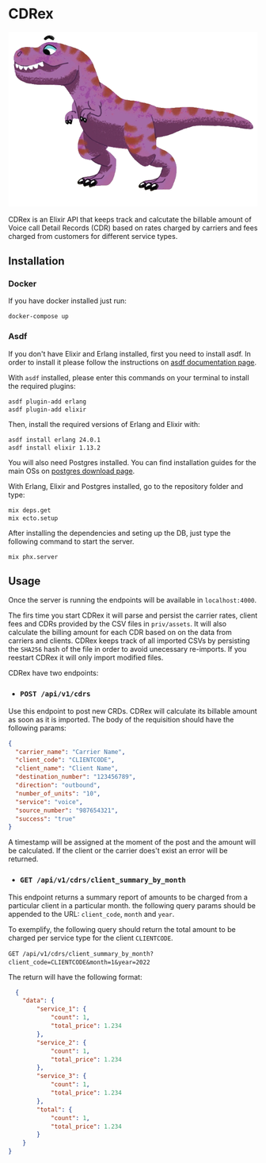 # CDRex

![CDRex](CDRex.png)


CDRex is an Elixir API that keeps track and calcutate the billable amount of Voice call Detail Records (CDR) based on rates charged by carriers and fees charged from customers for different service types.

## Installation
### Docker
If you have docker installed just run:

```
docker-compose up
```

### Asdf

If you don't have Elixir and Erlang installed, first you need to install asdf.
In order to install it please follow the instructions on 
[asdf documentation page](http://asdf-vm.com/guide/getting-started.html#_1-install-dependencies).

With `asdf` installed, please enter this commands on your terminal to install the required plugins:

```
asdf plugin-add erlang
asdf plugin-add elixir
```

Then, install the required versions of Erlang and Elixir with:

```
asdf install erlang 24.0.1
asdf install elixir 1.13.2
```

You will also need Postgres installed. You can find installation guides for the main OSs on [postgres download page](https://www.postgresql.org/download/).

With Erlang, Elixir and Postgres installed, go to the repository folder and type:

```
mix deps.get
mix ecto.setup
```

After installing the dependencies and seting up the DB, just type the following command to start the server.

```
mix phx.server
```

## Usage

Once the server is running the endpoints will be available in `localhost:4000`.

The firs time you start CDRex it will parse and persist the carrier rates, client fees and CDRs provided by the CSV files in `priv/assets`. It will also calculate the billing amount for each CDR based on on the data from carriers and clients. CDRex keeps track of all imported CSVs by persisting the `SHA256` hash of the file in order to avoid unecessary re-imports. If you reestart CDRex it will only import modified files.

CDRex have two endpoints:

- ### `POST /api/v1/cdrs`

Use this endpoint to post new CRDs. CDRex will calculate its billable amount as soon as it is imported. The body of the requisition should have the following params:

```json
{
  "carrier_name": "Carrier Name",
  "client_code": "CLIENTCODE",
  "client_name": "Client Name",
  "destination_number": "123456789",
  "direction": "outbound",
  "number_of_units": "10",
  "service": "voice",
  "source_number": "987654321",
  "success": "true"
}
```

A timestamp will be assigned at the moment of the post and the amount will be calculated. If the client or the carrier does't exist an error will be returned.

- ### `GET /api/v1/cdrs/client_summary_by_month`

This endpoint returns a summary report of amounts to be charged from a particular client in a particular month. the following query params should be appended to the URL: `client_code`, `month` and `year`.

To exemplify, the following query should return the total amount to be charged per service type for the client `CLIENTCODE`.

`GET /api/v1/cdrs/client_summary_by_month?client_code=CLIENTCODE&month=1&year=2022`

The return will have the following format:

```json
  {
    "data": {
        "service_1": {
            "count": 1,
            "total_price": 1.234
        },
        "service_2": {
            "count": 1,
            "total_price": 1.234
        },
        "service_3": {
            "count": 1,
            "total_price": 1.234
        },
        "total": {
            "count": 1,
            "total_price": 1.234
        }
    }
}
```